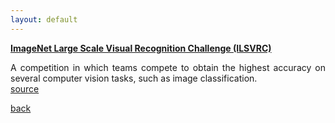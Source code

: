 ```yaml
---
layout: default
---
```


<strong><a href="http://www.image-net.org/challenges/LSVRC/"> ImageNet Large Scale Visual Recognition Challenge (ILSVRC) </a></strong>
<p align="justify">
A competition in which teams compete to obtain the highest accuracy on several computer vision tasks, such as image classification.<br />
<a href="https://en.wikipedia.org/wiki/ImageNet"> source </a>
</p>

[back](cheat_sheet)
